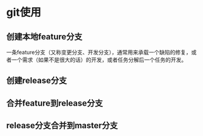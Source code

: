# git使用



## 创建本地feature分支
一条feature分支（又称变更分支、开发分支），通常用来承载一个缺陷的修复，或者一个需求（如果不是很大的话）的开发，或者任务分解后一个任务的开发。

## 创建release分支

## 合并feature到release分支

## release分支合并到master分支